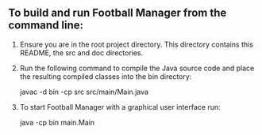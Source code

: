 To build and run Football Manager from the command line:
-----------------------------------------------------

1. Ensure you are in the root project directory. This directory contains this README, the src and doc directories.

2. Run the following command to compile the Java source code and place the resulting compiled classes into the
   bin directory:

     javac -d bin -cp src src/main/Main.java

3. To start Football Manager with a graphical user interface run:

     java -cp bin main.Main
